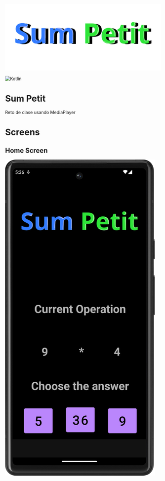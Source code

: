 <img src="assets/logo.png"> 

![Kotlin](https://img.shields.io/badge/kotlin-%237F52FF.svg?style=for-the-badge&logo=kotlin&logoColor=white)

 # Sum Petit
Reto de clase usando MediaPlayer

 # Screens

 ## Home Screen
<img src="assets/screen.png"/>
